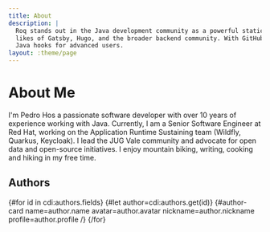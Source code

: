 ```yaml
---
title: About
description: |
  Roq stands out in the Java development community as a powerful static site generator, bridging the gap between the
  likes of Gatsby, Hugo, and the broader backend community. With GitHub Actions support out-of-the-box, Roq is easy to use for beginners, but also flexible enough to provide
  Java hooks for advanced users.
layout: :theme/page
---
```


# About Me

I'm Pedro Hos a passionate software developer with over 10 years of experience working with Java. Currently, I am a Senior Software Engineer at Red Hat, working on the Application Runtime Sustaining team (Wildfly, Quarkus, Keycloak). I lead the JUG Vale community and advocate for open data and open-source initiatives. I enjoy mountain biking, writing, cooking and hiking in my free time.

## Authors

<div class="authors">
  <!-- authors.yml is in the data/ -->
  {#for id in cdi:authors.fields}
    {#let author=cdi:authors.get(id)}
    <!-- the author-card tag is defined in the default Roq theme -->
    {#author-card name=author.name avatar=author.avatar nickname=author.nickname profile=author.profile /}
  {/for}
</div>


